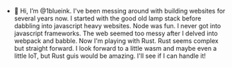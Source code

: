 - 👋 Hi, I’m @1blueink.
I've been messing around with building websites for several years now. I started with the good old lamp stack before dabbling into javascript heavy websites. Node was fun. I never got into javascript frameworks.
The web seemed too messy after I delved into webpack and babble. Now I'm playing with Rust. Rust seems complex but straight forward. I look forward to a little wasm and maybe even a little IoT, but Rust guis would be amazing. I'll see if I can handle it!
